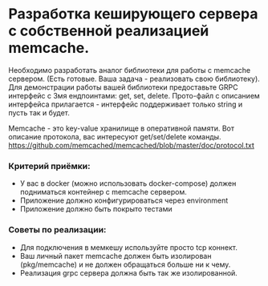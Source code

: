 # Разработка кеширующего сервера с собственной реализацией memcache.

Необходимо разработать аналог библиотеки для работы с memcache сервером. (Есть готовые. Ваша задача - реализовать свою библиотеку).
Для демонстрации работы вашей библиотеки предоставьте GRPC интерфейс с 3мя ендпоинтами: get, set, delete.
Прото-файл с описанием интерфейса прилагается - интерфейс поддерживает только string и пусть так и будет.

Memcache - это key-value хранилище в оперативной памяти.
Вот описание протокола, вас интересуют get/set/delete команды. https://github.com/memcached/memcached/blob/master/doc/protocol.txt


### Критерий приёмки:
- У вас в docker (можно использовать docker-compose) должен подниматься контейнер с memcache сервером.
- Приложение должно конфигурироваться через environment
- Приложение должно быть покрыто тестами


### Советы по реализации:
- Для подключения в мемкешу используйте просто tcp коннект.
- Ваш личный пакет memcache должен быть изолирован (pkg/memcache) и не должен обращаться больше ни к чему.
- Реализация grpc сервера должна быть так же изолированной.